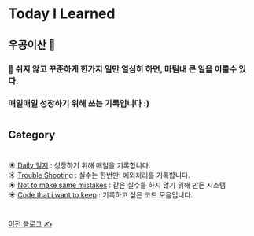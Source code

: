 # Today I Learned 

##  우공이산 🌝
### :seedling: 쉬지 않고 꾸준하게 한가지 일만 열심히 하면, 마팀내 큰 일을 이룰수 있다.     
### 매일매일 성장하기 위해 쓰는 기록입니다 :)  
#
## Category  
#
 :sunny:  [Daily 일지](https://github.com/SunHeeHeo/TIL/tree/main/Daily%20Log) : 성장하기 위해 매일을 기록합니다.  
 :sunny:  [Trouble Shooting](https://github.com/SunHeeHeo/TIL/tree/main/Trouble%20Shooting) : 실수는 한번만! 예외처리를 기록합니다.   
 :sunny:  [Not to make same mistakes]() : 같은 실수를 하지 않기 위해 만든 시스템   
 :sunny: [Code that i want to keep](https://github.com/SunHeeHeo/TIL/tree/main/Code%20that%20i%20want%20to%20keep) : 기록하고 싶은 코드 모음입니다.   
#
[이전 블로그 ✍️](https://pickyeaters.tistory.com)  
